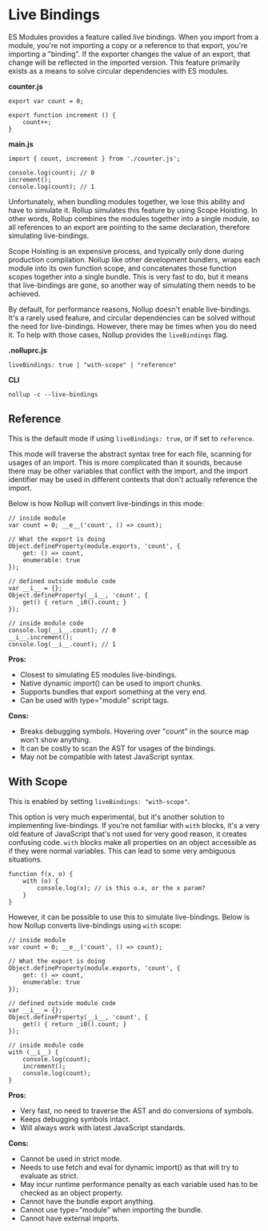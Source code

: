 # Live Bindings

ES Modules provides a feature called live bindings. When you import from a module, you're not importing a copy or a reference to that export, you're importing a "binding". If the exporter changes the value of an export, that change will be reflected in the imported version. This feature primarily exists as a means to solve circular dependencies with ES modules.

**counter.js**
```
export var count = 0;

export function increment () {
    count++;
}
```

**main.js**
```
import { count, increment } from './counter.js';

console.log(count); // 0
increment();
console.log(count); // 1
```

Unfortunately, when bundling modules together, we lose this ability and have to simulate it. Rollup simulates this feature by using Scope Hoisting. In other words, Rollup combines the modules together into a single module, so all references to an export are pointing to the same declaration, therefore simulating live-bindings.

Scope Hoisting is an expensive process, and typically only done during production compilation. Nollup like other development bundlers, wraps each module into its own function scope, and concatenates those function scopes together into a single bundle. This is very fast to do, but it means that live-bindings are gone, so another way of simulating them needs to be achieved.

By default, for performance reasons, Nollup doesn't enable live-bindings. It's a rarely used feature, and circular dependencies can be solved without the need for live-bindings. However, there may be times when you do need it. To help with those cases, Nollup provides the ```liveBindings``` flag.

**.nolluprc.js**
```
liveBindings: true | "with-scope" | "reference"
```

**CLI**

```
nollup -c --live-bindings
```

## Reference

This is the default mode if using ```liveBindings: true```, or if set to ```reference```.

This mode will traverse the abstract syntax tree for each file, scanning for usages of an import. This is more complicated than it sounds, because there may be other variables that conflict with the import, and the import identifier may be used in different contexts that don't actually reference the import. 

Below is how Nollup will convert live-bindings in this mode:

```
// inside module
var count = 0; __e__('count', () => count);

// What the export is doing
Object.defineProperty(module.exports, 'count', {
    get: () => count,
    enumerable: true
});
```

```
// defined outside module code
var __i__ = {};
Object.defineProperty(__i__, 'count', {
    get() { return _i0().count; }
});

// inside module code
console.log(__i__.count); // 0
__i__.increment();
console.log(__i__.count); // 1
```

**Pros:**

* Closest to simulating ES modules live-bindings.
* Native dynamic import() can be used to import chunks.
* Supports bundles that export something at the very end.
* Can be used with type="module" script tags.

**Cons:**

* Breaks debugging symbols. Hovering over "count" in the source map won't show anything.
* It can be costly to scan the AST for usages of the bindings.
* May not be compatible with latest JavaScript syntax. 

## With Scope

This is enabled by setting ```liveBindings: "with-scope"```.

This option is very much experimental, but it's another solution to implementing live-bindings. If you're not familiar with ```with``` blocks, it's a very old feature of JavaScript that's not used for very good reason, it creates confusing code. ```with``` blocks make all properties on an object accessible as if they were normal variables. This can lead to some very ambiguous situations.

```
function f(x, o) {
    with (o) {
        console.log(x); // is this o.x, or the x param?
    }
}
```

However, it can be possible to use this to simulate live-bindings. Below is how Nollup converts live-bindings using ```with``` scope:

```
// inside module
var count = 0; __e__('count', () => count);

// What the export is doing
Object.defineProperty(module.exports, 'count', {
    get: () => count,
    enumerable: true
});
```

```
// defined outside module code
var __i__ = {};
Object.defineProperty(__i__, 'count', {
    get() { return _i0().count; }
});

// inside module code
with (__i__) {
    console.log(count);
    increment();
    console.log(count);
}
```

**Pros:**

* Very fast, no need to traverse the AST and do conversions of symbols.
* Keeps debugging symbols intact.
* Will always work with latest JavaScript standards.

**Cons:**

* Cannot be used in strict mode. 
* Needs to use fetch and eval for dynamic import() as that will try to evaluate as strict.
* May incur runtime performance penalty as each variable used has to be checked as an object property.
* Cannot have the bundle export anything.
* Cannot use type="module" when importing the bundle.
* Cannot have external imports.

